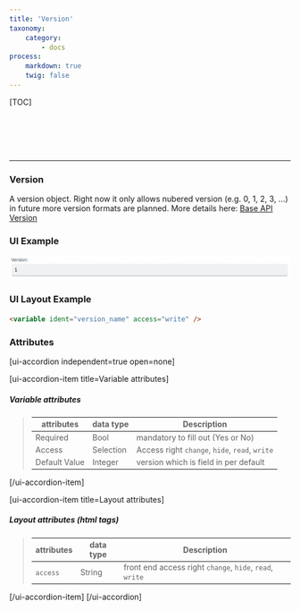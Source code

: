 ```yaml
---
title: 'Version'
taxonomy:
    category:
        - docs
process:
    markdown: true
    twig: false
---
```


[TOC]

<br><br><br><br>

------------------------------------------------------------------------------------------
### Version
A version object. Right now it only allows nubered version (e.g. 0, 1, 2, 3, ...) in future more version formats are planned. More details here: <a href="../../language-api/base-api/version#version" target="_blank">Base API Version</a>

### UI Example
![Version](version.gif?resize=800&classes=left)

### UI Layout Example
````html
<variable ident="version_name" access="write" />
````

### Attributes
[ui-accordion independent=true open=none]

[ui-accordion-item title=Variable attributes]

##### Variable attributes
> | attributes      | data type           | Description                                                           |
> |-----------|-------------------------|-----------------------------------------------------------------------|
> | Required    | Bool                  | mandatory to fill out (Yes or No)  |
> | Access    | Selection               | Access right `change`, `hide`, `read`, `write`  |
> | Default Value    | Integer   | version which is field in per default  |

[/ui-accordion-item]

[ui-accordion-item title=Layout attributes]

##### Layout attributes (html tags)
> | attributes      | data type           | Description                                                           |
> |-----------|-------------------------|-----------------------------------------------------------------------|
> | `access`    | String                  | front end access right `change`, `hide`, `read`, `write`  |


[/ui-accordion-item]
[/ui-accordion]